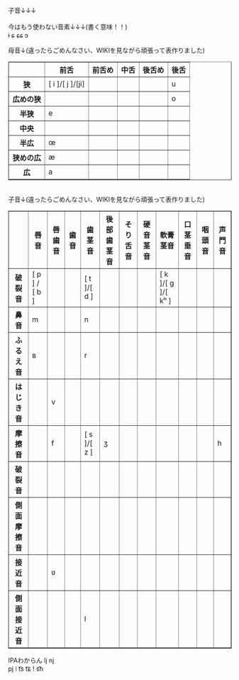 子音↓↓↓<BR>
<BR>
今はもう使わない音素↓↓↓(書く意味！！)<BR>
ɨ ɕ ɕɕ ɔ

母音↓(違ったらごめんなさい、WIKIを見ながら頑張って表作りました)<BR>
<TABLE border>
	<TR>
		<TH></TH>
		<TH>前舌</TH>
		<TH>前舌め</TH>
		<TH>中舌</TH>
		<TH>後舌め</TH>
		<TH>後舌</TH>
	</TR>
	<TR>
		<TH>狭</TH>
		<TD>[ i ]/[ j ]/[ji]</TD>
		<TD></TD>
		<TD></TD>
		<TD></TD>
		<TD>u</TD>
	</TR>
	<TR>
		<TH>広めの狭</TH>
		<TD></TD>
		<TD></TD>
		<TD></TD>
		<TD></TD>
		<TD>o</TD>
	</TR>
	<TR>
		<TH>半狭</TH>
		<TD>e</TD>
		<TD></TD>
		<TD></TD>
		<TD></TD>
		<TD></TD>
	</TR>
	<TR>
		<TH>中央</TH>
		<TD></TD>
		<TD></TD>
		<TD></TD>
		<TD></TD>
		<TD></TD>
	</TR>
	<TR>
		<TH>半広</TH>
		<TD>œ</TD>
		<TD></TD>
		<TD></TD>
		<TD></TD>
		<TD></TD>
	</TR>
	<TR>
		<TH>狭めの広</TH>
		<TD>æ</TD>
		<TD></TD>
		<TD></TD>
		<TD></TD>
		<TD></TD>
	</TR>
	<TR>
		<TH>広</TH>
		<TD>a</TD>
		<TD></TD>
		<TD></TD>
		<TD></TD>
		<TD></TD>
	</TR>
</TABLE>

<BR>
子音↓(違ったらごめんなさい、WIKIを見ながら頑張って表作りました)<BR>
<TABLE border>
	<TR>
		<TH></TH>
		<TH>唇音</TH>
		<TH>唇歯音</TH>
		<TH>歯音</TH>
		<TH>歯茎音</TH>
		<TH>後部歯茎音</TH>
		<TH>そり舌音</TH>
		<TH>硬音茎音</TH>
		<TH>軟膏茎音</TH>
		<TH>口茎垂音</TH>
		<TH>咽頭音</TH>
		<TH>声門音</TH>
	</TR>
	<TR>
		<TH>破裂音</TH>
		<TD>[ p ] / [ b ]</TD>
		<TD></TD>
		<TD></TD>
		<TD>[ t ]/[ d ]</TD>
		<TD></TD>
		<TD></TD>
		<TD></TD>
		<TD>[ k ]/[ g ]/[ kʰ ]</TD>
		<TD></TD>
		<TD></TD>
		<TD></TD>
	</TR>
	<TR>
		<TH>鼻音</TH>
		<TD>m</TD>
		<TD></TD>
		<TD></TD>
		<TD>n</TD>
		<TD></TD>
		<TD></TD>
		<TD></TD>
		<TD></TD>
		<TD></TD>
		<TD></TD>
		<TD></TD>
	</TR>
	<TR>
		<TH>ふるえ音</TH>
		<TD>ʙ</TD>
		<TD></TD>
		<TD></TD>
		<TD>r</TD>
		<TD></TD>
		<TD></TD>
		<TD></TD>
		<TD></TD>
		<TD></TD>
		<TD></TD>
		<TD></TD>
	</TR>
	<TR>
		<TH>はじき音</TH>
		<TD></TD>
		<TD>v</TD>
		<TD></TD>
		<TD></TD>
		<TD></TD>
		<TD></TD>
		<TD></TD>
		<TD></TD>
		<TD></TD>
		<TD></TD>
		<TD></TD>
	</TR>
	<TR>
		<TH>摩擦音</TH>
		<TD></TD>
		<TD>f</TD>
		<TD></TD>
		<TD>[ s ]/[ z ]</TD>
		<TD>ʒ</TD>
		<TD></TD>
		<TD></TD>
		<TD></TD>
		<TD></TD>
		<TD></TD>
		<TD>h</TD>
	</TR>
	<TR>
		<TH>破裂音</TH>
		<TD></TD>
		<TD></TD>
		<TD></TD>
		<TD></TD>
		<TD></TD>
		<TD></TD>
		<TD></TD>
		<TD></TD>
		<TD></TD>
		<TD></TD>
		<TD></TD>
	</TR>
	<TR>
		<TH>側面摩擦音</TH>
		<TD></TD>
		<TD></TD>
		<TD></TD>
		<TD></TD>
		<TD></TD>
		<TD></TD>
		<TD></TD>
		<TD></TD>
		<TD></TD>
		<TD></TD>
		<TD></TD>
	</TR>
	<TR>
		<TH>接近音</TH>
		<TD></TD>
		<TD>ʋ</TD>
		<TD></TD>
		<TD></TD>
		<TD></TD>
		<TD></TD>
		<TD></TD>
		<TD></TD>
		<TD></TD>
		<TD></TD>
		<TD></TD>
	</TR>
	<TR>
		<TH>側面接近音</TH>
		<TD></TD>
		<TD></TD>
		<TD></TD>
		<TD>l</TD>
		<TD></TD>
		<TD></TD>
		<TD></TD>
		<TD></TD>
		<TD></TD>
		<TD></TD>
		<TD></TD>
	</TR>
</TABLE>

 IPAわからん  lj   nj <BR>
pj ǀ  t͡s t͡ɕ ǃ s͡h<BR>